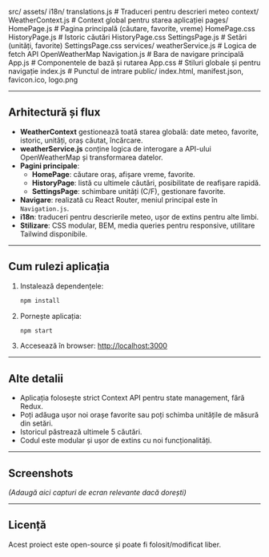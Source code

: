 src/
assets/
i18n/
translations.js # Traduceri pentru descrieri meteo
context/
WeatherContext.js # Context global pentru starea aplicației
pages/
HomePage.js # Pagina principală (căutare, favorite, vreme)
HomePage.css
HistoryPage.js # Istoric căutări
HistoryPage.css
SettingsPage.js # Setări (unități, favorite)
SettingsPage.css
services/
weatherService.js # Logica de fetch API OpenWeatherMap
Navigation.js # Bara de navigare principală
App.js # Componentele de bază și rutarea
App.css # Stiluri globale și pentru navigație
index.js # Punctul de intrare
public/
index.html, manifest.json, favicon.ico, logo.png


---

## Arhitectură și flux

- **WeatherContext** gestionează toată starea globală: date meteo, favorite, istoric, unități, oraș căutat, încărcare.
- **weatherService.js** conține logica de interogare a API-ului OpenWeatherMap și transformarea datelor.
- **Pagini principale**:
  - **HomePage**: căutare oraș, afișare vreme, favorite.
  - **HistoryPage**: listă cu ultimele căutări, posibilitate de reafișare rapidă.
  - **SettingsPage**: schimbare unități (C/F), gestionare favorite.
- **Navigare**: realizată cu React Router, meniul principal este în `Navigation.js`.
- **i18n**: traduceri pentru descrierile meteo, ușor de extins pentru alte limbi.
- **Stilizare**: CSS modular, BEM, media queries pentru responsive, utilitare Tailwind disponibile.

---

## Cum rulezi aplicația

1. Instalează dependențele:
   ```bash
   npm install
   ```
2. Pornește aplicația:
   ```bash
   npm start
   ```
3. Accesează în browser: [http://localhost:3000](http://localhost:3000)

---

## Alte detalii

- Aplicația folosește strict Context API pentru state management, fără Redux.
- Poți adăuga ușor noi orașe favorite sau poți schimba unitățile de măsură din setări.
- Istoricul păstrează ultimele 5 căutări.
- Codul este modular și ușor de extins cu noi funcționalități.

---

## Screenshots

*(Adaugă aici capturi de ecran relevante dacă dorești)*

---

## Licență

Acest proiect este open-source și poate fi folosit/modificat liber.
